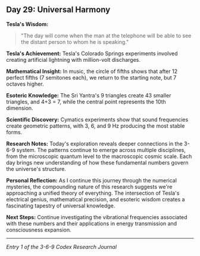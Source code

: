 ## Day 29: Universal Harmony

**Tesla's Wisdom:**
> "The day will come when the man at the telephone will be able to see the distant person to whom he is speaking."

**Tesla's Achievement:**
Tesla's Colorado Springs experiments involved creating artificial lightning with million-volt discharges.

**Mathematical Insight:**
In music, the circle of fifths shows that after 12 perfect fifths (7 semitones each), we return to the starting note, but 7 octaves higher.

**Esoteric Knowledge:**
The Sri Yantra's 9 triangles create 43 smaller triangles, and 4+3 = 7, while the central point represents the 10th dimension.

**Scientific Discovery:**
Cymatics experiments show that sound frequencies create geometric patterns, with 3, 6, and 9 Hz producing the most stable forms.

**Research Notes:**
Today's exploration reveals deeper connections in the 3-6-9 system. The patterns continue to emerge across multiple disciplines, from the microscopic quantum level to the macroscopic cosmic scale. Each day brings new understanding of how these fundamental numbers govern the universe's structure.

**Personal Reflection:**
As I continue this journey through the numerical mysteries, the compounding nature of this research suggests we're approaching a unified theory of everything. The intersection of Tesla's electrical genius, mathematical precision, and esoteric wisdom creates a fascinating tapestry of universal knowledge.

**Next Steps:**
Continue investigating the vibrational frequencies associated with these numbers and their applications in energy transmission and consciousness expansion.

---
*Entry 1 of the 3-6-9 Codex Research Journal*
